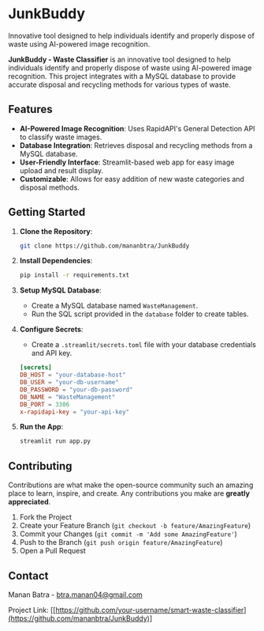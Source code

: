 # JunkBuddy
Innovative tool designed to help individuals identify and properly dispose of waste using AI-powered image recognition.

**JunkBuddy - Waste Classifier** is an innovative tool designed to help individuals identify and properly dispose of waste using AI-powered image recognition. This project integrates with a MySQL database to provide accurate disposal and recycling methods for various types of waste.

## Features

- **AI-Powered Image Recognition**: Uses RapidAPI's General Detection API to classify waste images.
- **Database Integration**: Retrieves disposal and recycling methods from a MySQL database.
- **User-Friendly Interface**: Streamlit-based web app for easy image upload and result display.
- **Customizable**: Allows for easy addition of new waste categories and disposal methods.

## Getting Started

1. **Clone the Repository**:
   ```bash
   git clone https://github.com/mananbtra/JunkBuddy
   ```

2. **Install Dependencies**:
   ```bash
   pip install -r requirements.txt
   ```

3. **Setup MySQL Database**:
   - Create a MySQL database named `WasteManagement`.
   - Run the SQL script provided in the `database` folder to create tables.

4. **Configure Secrets**:
   - Create a `.streamlit/secrets.toml` file with your database credentials and API key.
   ```toml
   [secrets]
   DB_HOST = "your-database-host"
   DB_USER = "your-db-username"
   DB_PASSWORD = "your-db-password"
   DB_NAME = "WasteManagement"
   DB_PORT = 3306
   x-rapidapi-key = "your-api-key"
   ```

5. **Run the App**:
   ```bash
   streamlit run app.py
   ```

## Contributing

Contributions are what make the open-source community such an amazing place to learn, inspire, and create. Any contributions you make are **greatly appreciated**.

1. Fork the Project
2. Create your Feature Branch (`git checkout -b feature/AmazingFeature`)
3. Commit your Changes (`git commit -m 'Add some AmazingFeature'`)
4. Push to the Branch (`git push origin feature/AmazingFeature`)
5. Open a Pull Request

## Contact

Manan Batra - [btra.manan04@gmail.com](mailto:btra.manan04@gmail.com)

Project Link: [[https://github.com/your-username/smart-waste-classifier](https://github.com/mananbtra/JunkBuddy)]
